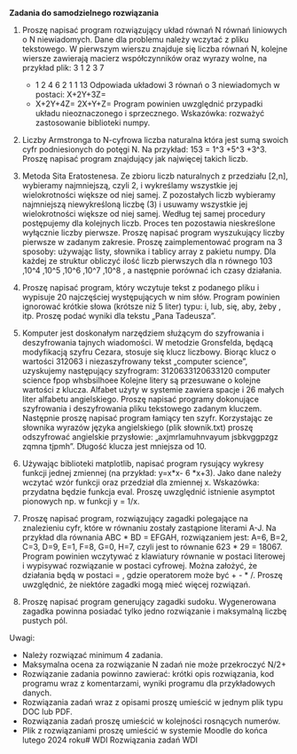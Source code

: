 **Zadania do samodzielnego rozwiązania**

1. Proszę napisać program rozwiązujący układ równań N równań liniowych o N niewiadomych.
    Dane dla problemu należy wczytać z pliku tekstowego. W pierwszym wierszu znajduje się liczba
    równań N, kolejne wiersze zawierają macierz współczynników oraz wyrazy wolne, na przykład plik:
    3
    1 2 3 7
    - 1 2 4 6
    2 1 1 13
    Odpowiada układowi 3 równań o 3 niewiadomych w postaci:
    X+2Y+3Z=
    - X+2Y+4Z=
    2X+Y+Z=
    Program powinien uwzględnić przypadki układu nieoznaczonego i sprzecznego. Wskazówka:
    rozważyć zastosowanie biblioteki numpy.
2. Liczby Armstronga to N-cyfrowa liczba naturalna która jest sumą swoich cyfr podniesionych do
    potęgi N. Na przykład: 153 = 1^3 +5^3 +3^3. Proszę napisać program znajdujący jak najwięcej takich liczb.
3. Metoda Sita Eratostenesa. Ze zbioru liczb naturalnych z przedziału [2,n], wybieramy najmniejszą,
    czyli 2, i wykreślamy wszystkie jej wielokrotności większe od niej samej. Z pozostałych liczb
    wybieramy najmniejszą niewykreśloną liczbę (3) i usuwamy wszystkie jej wielokrotności większe od
    niej samej. Według tej samej procedury postępujemy dla kolejnych liczb. Proces ten pozostawia
    nieskreślone wyłącznie liczby pierwsze. Proszę napisać program wyszukujący liczby pierwsze w
    zadanym zakresie. Proszę zaimplementować program na 3 sposoby: używając listy, słownika i tablicy
    array z pakietu numpy. Dla każdej ze struktur obliczyć ilość liczb pierwszych dla n równego
    103 ,10^4 ,10^5 ,10^6 ,10^7 ,10^8 , a następnie porównać ich czasy działania.
4. Proszę napisać program, który wczytuje tekst z podanego pliku i wypisuje 20 najczęściej
    występujących w nim słów. Program powinien ignorować krótkie słowa (krótsze niż 5 liter) typu: i,
    lub, się, aby, żeby , itp. Proszę podać wyniki dla tekstu „Pana Tadeusza”.
5. Komputer jest doskonałym narzędziem służącym do szyfrowania i deszyfrowania tajnych
    wiadomości. W metodzie Gronsfelda, będącą modyfikacją szyfru Cezara, stosuje się klucz liczbowy.
    Biorąc klucz o wartości 312063 i niezaszyfrowany tekst „computer science”, uzyskujemy następujący
    szyfrogram:
    3120633120633120
    computer science
    fpop whsbsilhoee
    Kolejne litery są przesuwane o kolejne wartości z klucza. Alfabet użyty w systemie zawiera spacje i 26
    małych liter alfabetu angielskiego. Proszę napisać programy dokonujące szyfrowania i deszyfrowania
    pliku tekstowego zadanym kluczem. Następnie proszę napisać program łamiący ten szyfr. Korzystając
    ze słownika wyrazów języka angielskiego (plik słownik.txt) proszę odszyfrować angielskie przysłowie:
    „axjmrlamuhnvayum jsbkvggpzgz zqmna tjpmh”. Długość klucza jest mniejsza od 10.


6. Używając biblioteki matplotlib, napisać program rysujący wykresy funkcji jednej zmiennej (na
    przykład: y=x*x- 6 *x+3). Jako dane należy wczytać wzór funkcji oraz przedział dla zmiennej x.
    Wskazówka: przydatna będzie funkcja eval. Proszę uwzględnić istnienie asymptot pionowych np. w
    funkcji y = 1/x.
7. Proszę napisać program, rozwiązujący zagadki polegające na znalezieniu cyfr, które w równaniu
    zostały zastąpione literami A-J. Na przykład dla równania ABC * BD = EFGAH, rozwiązaniem jest:
    A=6, B=2, C=3, D=9, E=1, F=8, G=0, H=7, czyli jest to równanie 623 * 29 = 18067. Program powinien
    wczytywać z klawiatury równanie w postaci literowej i wypisywać rozwiązanie w postaci cyfrowej.
    Można założyć, że działania będą w postaci <liczba> <operator> <liczba> = <liczba>, gdzie
    operatorem może być + - * /. Proszę uwzględnić, że niektóre zagadki mogą mieć więcej rozwiązań.
8. Proszę napisać program generujący zagadki sudoku. Wygenerowana zagadka powinna posiadać tylko
    jedno rozwiązanie i maksymalną liczbę pustych pól.

Uwagi:

- Należy rozwiązać minimum 4 zadania.
- Maksymalna ocena za rozwiązanie N zadań nie może przekroczyć N/2+
- Rozwiązanie zadania powinno zawierać: krótki opis rozwiązania, kod programu wraz z komentarzami,
    wyniki programu dla przykładowych danych.
- Rozwiązania zadań wraz z opisami proszę umieścić w jednym plik typu DOC lub PDF.
- Rozwiązania zadań proszę umieścić w kolejności rosnących numerów.
- Plik z rozwiązaniami proszę umieścić w systemie Moodle do końca lutego 2024 roku# WDI
Rozwiązania zadań WDI
